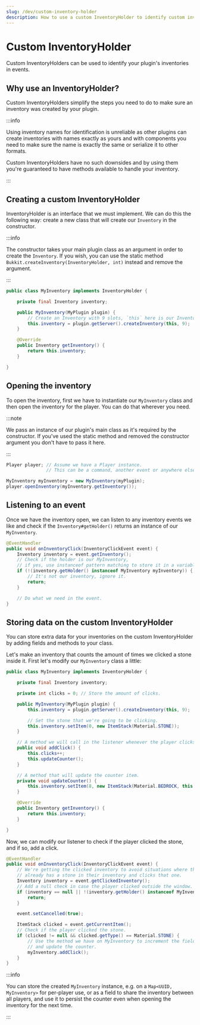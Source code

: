 ```yaml
---
slug: /dev/custom-inventory-holder
description: How to use a custom InventoryHolder to identify custom inventories.
---
```


# Custom InventoryHolder

Custom InventoryHolders can be used to identify your plugin's inventories in events.

## Why use an InventoryHolder?

Custom InventoryHolders simplify the steps you need to do to make sure an inventory was created by your plugin.

:::info

Using inventory names for identification is unreliable as other plugins can create inventories with names exactly as yours
and with components you need to make sure the name is exactly the same or serialize it to other formats.

Custom InventoryHolders have no such downsides and by using them you're guaranteed to have methods available to handle your inventory.

:::

## Creating a custom InventoryHolder

InventoryHolder is an interface that we must implement.
We can do this the following way: create a new class that will create our `Inventory` in the constructor.

:::info

The constructor takes your main plugin class as an argument in order to create the `Inventory`.
If you wish, you can use the static method `Bukkit.createInventory(InventoryHolder, int)` instead and remove the argument.

:::

```java
public class MyInventory implements InventoryHolder {

    private final Inventory inventory;

    public MyInventory(MyPlugin plugin) {
        // Create an Inventory with 9 slots, `this` here is our InventoryHolder.
        this.inventory = plugin.getServer().createInventory(this, 9);
    }

    @Override
    public Inventory getInventory() {
        return this.inventory;
    }

}
```

## Opening the inventory

To open the inventory, first we have to instantiate our `MyInventory` class and then open the inventory for the player.
You can do that wherever you need.

:::note

We pass an instance of our plugin's main class as it's required by the constructor. If you've used the static method and removed the constructor
argument you don't have to pass it here.

:::

```java
Player player; // Assume we have a Player instance.
               // This can be a command, another event or anywhere else you have a Player.

MyInventory myInventory = new MyInventory(myPlugin);
player.openInventory(myInventory.getInventory());
```

## Listening to an event

Once we have the inventory open, we can listen to any inventory events we like and check if the `Inventory#getHolder()`
returns an instance of our `MyInventory`.

```java
@EventHandler
public void onInventoryClick(InventoryClickEvent event) {
    Inventory inventory = event.getInventory();
    // Check if the holder is our MyInventory,
    // if yes, use instanceof pattern matching to store it in a variable immediately.
    if (!(inventory.getHolder() instanceof MyInventory myInventory)) {
        // It's not our inventory, ignore it.
        return;
    }

    // Do what we need in the event.
}
```

## Storing data on the custom InventoryHolder

You can store extra data for your inventories on the custom InventoryHolder by adding fields and methods to your class.

Let's make an inventory that counts the amount of times we clicked a stone inside it.
First let's modify our `MyInventory` class a little:

```java
public class MyInventory implements InventoryHolder {

    private final Inventory inventory;

    private int clicks = 0; // Store the amount of clicks.

    public MyInventory(MyPlugin plugin) {
        this.inventory = plugin.getServer().createInventory(this, 9);

        // Set the stone that we're going to be clicking.
        this.inventory.setItem(0, new ItemStack(Material.STONE));
    }

    // A method we will call in the listener whenever the player clicks the stone.
    public void addClick() {
        this.clicks++;
        this.updateCounter();
    }

    // A method that will update the counter item.
    private void updateCounter() {
        this.inventory.setItem(8, new ItemStack(Material.BEDROCK, this.clicks));
    }

    @Override
    public Inventory getInventory() {
        return this.inventory;
    }

}
```

Now, we can modify our listener to check if the player clicked the stone, and if so, add a click.

```java
@EventHandler
public void onInventoryClick(InventoryClickEvent event) {
    // We're getting the clicked inventory to avoid situations where the player
    // already has a stone in their inventory and clicks that one.
    Inventory inventory = event.getClickedInventory();
    // Add a null check in case the player clicked outside the window.
    if (inventory == null || !(inventory.getHolder() instanceof MyInventory myInventory)) {
        return;
    }

    event.setCancelled(true);

    ItemStack clicked = event.getCurrentItem();
    // Check if the player clicked the stone.
    if (clicked != null && clicked.getType() == Material.STONE) {
        // Use the method we have on MyInventory to increment the field
        // and update the counter.
        myInventory.addClick();
    }
}
```

:::info

You can store the created `MyInventory` instance, e.g. on a `Map<UUID, MyInventory>` for per-player use, or as a field to share the inventory between
all players, and use it to persist the counter even when opening the inventory for the next time.

:::
